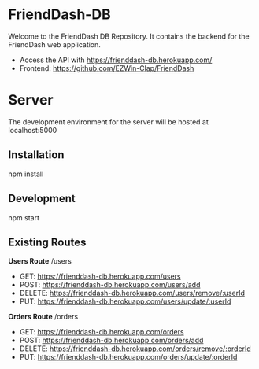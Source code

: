 # FriendDash-DB

Welcome to the FriendDash DB Repository. It contains the backend for the FriendDash web application.

- Access the API with https://frienddash-db.herokuapp.com/
- Frontend: https://github.com/EZWin-Clap/FriendDash

# Server

The development environment for the server will be hosted at localhost:5000

## Installation

npm install

## Development

npm start

## Existing Routes

**Users Route** /users

- GET: https://frienddash-db.herokuapp.com/users
- POST: https://frienddash-db.herokuapp.com/users/add
- DELETE: https://frienddash-db.herokuapp.com/users/remove/:userId
- PUT: https://frienddash-db.herokuapp.com/users/update/:userId

**Orders Route** /orders

- GET: https://frienddash-db.herokuapp.com/orders
- POST: https://frienddash-db.herokuapp.com/orders/add
- DELETE: https://frienddash-db.herokuapp.com/orders/remove/:orderId
- PUT: https://frienddash-db.herokuapp.com/orders/update/:orderId
